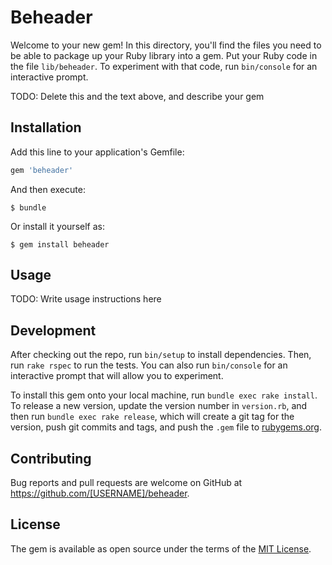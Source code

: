 # Beheader

Welcome to your new gem! In this directory, you'll find the files you need to be able to package up your Ruby library into a gem. Put your Ruby code in the file `lib/beheader`. To experiment with that code, run `bin/console` for an interactive prompt.

TODO: Delete this and the text above, and describe your gem

## Installation

Add this line to your application's Gemfile:

```ruby
gem 'beheader'
```

And then execute:

    $ bundle

Or install it yourself as:

    $ gem install beheader

## Usage

TODO: Write usage instructions here

## Development

After checking out the repo, run `bin/setup` to install dependencies. Then, run `rake rspec` to run the tests. You can also run `bin/console` for an interactive prompt that will allow you to experiment.

To install this gem onto your local machine, run `bundle exec rake install`. To release a new version, update the version number in `version.rb`, and then run `bundle exec rake release`, which will create a git tag for the version, push git commits and tags, and push the `.gem` file to [rubygems.org](https://rubygems.org).

## Contributing

Bug reports and pull requests are welcome on GitHub at https://github.com/[USERNAME]/beheader.


## License

The gem is available as open source under the terms of the [MIT License](http://opensource.org/licenses/MIT).

